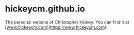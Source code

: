 # hickeycm.github.io
The personal website of Christopher Hickey. You can find it at [www.hickeycm.com](https://www.hickeycm.com).
